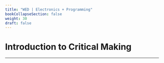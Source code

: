 ```yaml
---
title: "WED | Electronics + Programming"
bookCollapseSection: false
weight: 30
draft: false
---
```


# Introduction to Critical Making

---
